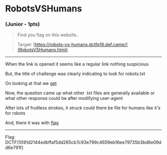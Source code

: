 # RobotsVSHumans
### (Junior - 1pts)
> Find you flag on this website..

> Target: [https://robots-vs-humans.dctfq18.def.camp/](RobotsVSHumans.html)
------
When the link is opened it seems like a regular link nothing suspicious

But, the title of challenge was clearly indicating to look for robots.txt

On looking at that we [get](robots.txt)

Now, the question came up what other .txt files are generally available or what other response could be after modifying user-agent

After lots of fruitless strokes, it struck could there be file for humans like it's for robots

And, there it was with [flag](humans.txt)

------
Flag: DCTF{1091d2144edbffaf5dd265cb7c93e799c4659eb16ee79735b3bd6e09dd6e791f}

